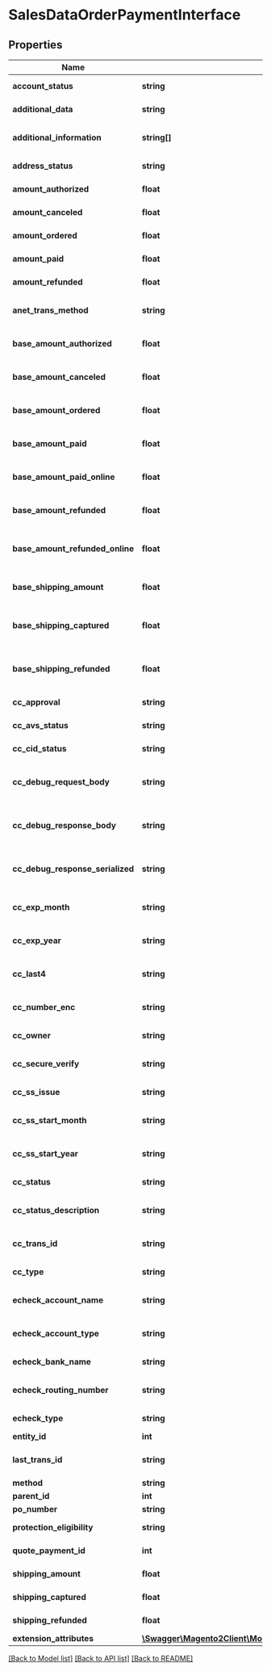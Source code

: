 # SalesDataOrderPaymentInterface

## Properties
Name | Type | Description | Notes
------------ | ------------- | ------------- | -------------
**account_status** | **string** | Account status. | 
**additional_data** | **string** | Additional data. | [optional] 
**additional_information** | **string[]** | Array of additional information. | 
**address_status** | **string** | Address status. | [optional] 
**amount_authorized** | **float** | Amount authorized. | [optional] 
**amount_canceled** | **float** | Amount canceled. | [optional] 
**amount_ordered** | **float** | Amount ordered. | [optional] 
**amount_paid** | **float** | Amount paid. | [optional] 
**amount_refunded** | **float** | Amount refunded. | [optional] 
**anet_trans_method** | **string** | Anet transaction method. | [optional] 
**base_amount_authorized** | **float** | Base amount authorized. | [optional] 
**base_amount_canceled** | **float** | Base amount canceled. | [optional] 
**base_amount_ordered** | **float** | Base amount ordered. | [optional] 
**base_amount_paid** | **float** | Base amount paid. | [optional] 
**base_amount_paid_online** | **float** | Base amount paid online. | [optional] 
**base_amount_refunded** | **float** | Base amount refunded. | [optional] 
**base_amount_refunded_online** | **float** | Base amount refunded online. | [optional] 
**base_shipping_amount** | **float** | Base shipping amount. | [optional] 
**base_shipping_captured** | **float** | Base shipping captured amount. | [optional] 
**base_shipping_refunded** | **float** | Base shipping refunded amount. | [optional] 
**cc_approval** | **string** | Credit card approval. | [optional] 
**cc_avs_status** | **string** | Credit card avs status. | [optional] 
**cc_cid_status** | **string** | Credit card CID status. | [optional] 
**cc_debug_request_body** | **string** | Credit card debug request body. | [optional] 
**cc_debug_response_body** | **string** | Credit card debug response body. | [optional] 
**cc_debug_response_serialized** | **string** | Credit card debug response serialized. | [optional] 
**cc_exp_month** | **string** | Credit card expiration month. | [optional] 
**cc_exp_year** | **string** | Credit card expiration year. | [optional] 
**cc_last4** | **string** | Last four digits of the credit card. | 
**cc_number_enc** | **string** | Encrypted credit card number. | [optional] 
**cc_owner** | **string** | Credit card number. | [optional] 
**cc_secure_verify** | **string** | Credit card secure verify. | [optional] 
**cc_ss_issue** | **string** | Credit card SS issue. | [optional] 
**cc_ss_start_month** | **string** | Credit card SS start month. | [optional] 
**cc_ss_start_year** | **string** | Credit card SS start year. | [optional] 
**cc_status** | **string** | Credit card status. | [optional] 
**cc_status_description** | **string** | Credit card status description. | [optional] 
**cc_trans_id** | **string** | Credit card transaction ID. | [optional] 
**cc_type** | **string** | Credit card type. | [optional] 
**echeck_account_name** | **string** | eCheck account name. | [optional] 
**echeck_account_type** | **string** | eCheck account type. | [optional] 
**echeck_bank_name** | **string** | eCheck bank name. | [optional] 
**echeck_routing_number** | **string** | eCheck routing number. | [optional] 
**echeck_type** | **string** | eCheck type. | [optional] 
**entity_id** | **int** | Entity ID. | [optional] 
**last_trans_id** | **string** | Last transaction ID. | [optional] 
**method** | **string** | Method. | 
**parent_id** | **int** | Parent ID. | [optional] 
**po_number** | **string** | PO number. | [optional] 
**protection_eligibility** | **string** | Protection eligibility. | [optional] 
**quote_payment_id** | **int** | Quote payment ID. | [optional] 
**shipping_amount** | **float** | Shipping amount. | [optional] 
**shipping_captured** | **float** | Shipping captured. | [optional] 
**shipping_refunded** | **float** | Shipping refunded. | [optional] 
**extension_attributes** | [**\Swagger\Magento2Client\Model\SalesDataOrderPaymentExtensionInterface**](SalesDataOrderPaymentExtensionInterface.md) |  | [optional] 

[[Back to Model list]](../README.md#documentation-for-models) [[Back to API list]](../README.md#documentation-for-api-endpoints) [[Back to README]](../README.md)


